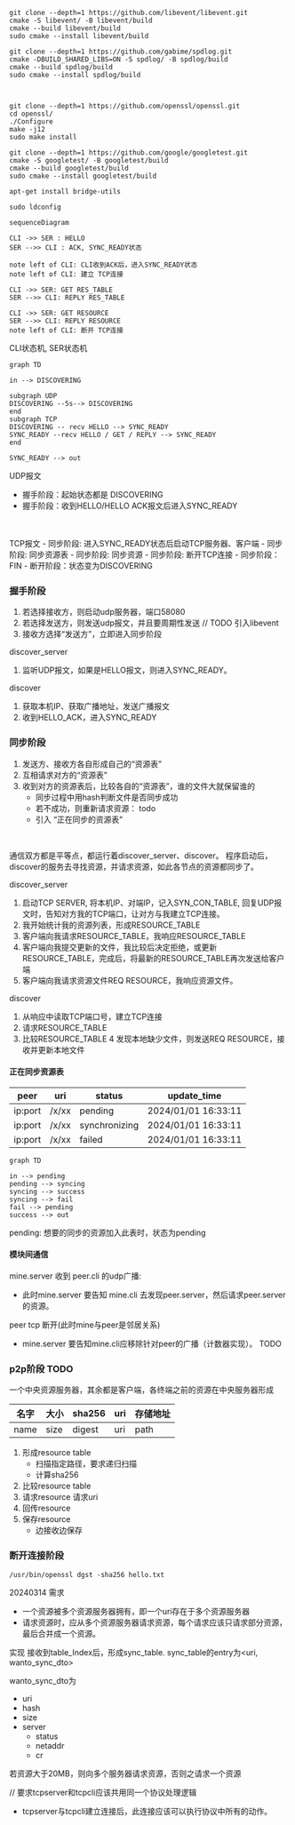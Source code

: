 
``` shell
git clone --depth=1 https://github.com/libevent/libevent.git
cmake -S libevent/ -B libevent/build
cmake --build libevent/build
sudo cmake --install libevent/build

git clone --depth=1 https://github.com/gabime/spdlog.git
cmake -DBUILD_SHARED_LIBS=ON -S spdlog/ -B spdlog/build
cmake --build spdlog/build
sudo cmake --install spdlog/build



git clone --depth=1 https://github.com/openssl/openssl.git
cd openssl/ 
./Configure
make -j12
sudo make install

git clone --depth=1 https://github.com/google/googletest.git
cmake -S googletest/ -B googletest/build
cmake --build googletest/build
sudo cmake --install googletest/build

apt-get install bridge-utils

sudo ldconfig

```


``` mermaid
sequenceDiagram

CLI ->> SER : HELLO
SER -->> CLI : ACK, SYNC_READY状态

note left of CLI: CLI收到ACK后，进入SYNC_READY状态
note left of CLI: 建立 TCP连接

CLI ->> SER: GET RES_TABLE
SER -->> CLI: REPLY RES_TABLE

CLI ->> SER: GET RESOURCE
SER -->> CLI: REPLY RESOURCE
note left of CLI: 断开 TCP连接
```


CLI状态机, SER状态机
``` mermaid
graph TD

in --> DISCOVERING

subgraph UDP
DISCOVERING --5s--> DISCOVERING
end
subgraph TCP
DISCOVERING -- recv HELLO --> SYNC_READY
SYNC_READY --recv HELLO / GET / REPLY --> SYNC_READY
end

SYNC_READY --> out
```

UDP报文
- 握手阶段：起始状态都是 DISCOVERING
- 握手阶段：收到HELLO/HELLO ACK报文后进入SYNC_READY

<br>


<br/>
TCP报文
- 同步阶段: 进入SYNC_READY状态后启动TCP服务器、客户端
- 同步阶段: 同步资源表
- 同步阶段: 同步资源
- 同步阶段: 断开TCP连接
- 同步阶段：FIN
- 断开阶段：状态变为DISCOVERING
<br/>



### 握手阶段
1. 若选择接收方，则启动udp服务器，端口58080
2. 若选择发送方，则发送udp报文，并且要周期性发送 // TODO 引入libevent
3. 接收方选择“发送方”，立即进入同步阶段

discover_server
1. 监听UDP报文，如果是HELLO报文，则进入SYNC_READY。 

discover
1. 获取本机IP、获取广播地址，发送广播报文
2. 收到HELLO_ACK，进入SYNC_READY


### 同步阶段
1. 发送方、接收方各自形成自己的“资源表”
2. 互相请求对方的“资源表”
3. 收到对方的资源表后，比较各自的“资源表”，谁的文件大就保留谁的
   - 同步过程中用hash判断文件是否同步成功
   - 若不成功，则重新请求资源： todo
   - 引入 “正在同步的资源表”

<br/>

通信双方都是平等点，都运行着discover_server、discover。
程序启动后，discover的服务去寻找资源，并请求资源，如此各节点的资源都同步了。  

discover_server

1. 启动TCP SERVER,  将本机IP、对端IP，记入SYN_CON_TABLE, 回复UDP报文时，告知对方我的TCP端口，让对方与我建立TCP连接。
2. 我开始统计我的资源列表，形成RESOURCE_TABLE
3. 客户端向我请求RESOURCE_TABLE，我响应RESOURCE_TABLE
4. 客户端向我提交更新的文件，我比较后决定拒绝，或更新RESOURCE_TABLE，完成后，将最新的RESOURCE_TABLE再次发送给客户端
5. 客户端向我请求资源文件REQ RESOURCE，我响应资源文件。

discover
1. 从响应中读取TCP端口号，建立TCP连接
2. 请求RESOURCE_TABLE
3. 比较RESOURCE_TABLE
4 发现本地缺少文件，则发送REQ RESOURCE，接收并更新本地文件


#### 正在同步资源表
| peer    | uri   | status        | update_time         |
| ------- | ----- | ------------- | ------------------- |
| ip:port | /x/xx | pending       | 2024/01/01 16:33:11 |
| ip:port | /x/xx | synchronizing | 2024/01/01 16:33:11 |
| ip:port | /x/xx | failed        | 2024/01/01 16:33:11 |
 
 ``` mermaid
graph TD

in --> pending
pending --> syncing
syncing --> success
syncing --> fail
fail --> pending
success --> out
 ```

pending: 想要的同步的资源加入此表时，状态为pending




#### 模块间通信
mine.server 收到 peer.cli 的udp广播:
- 此时mine.server 要告知 mine.cli 去发现peer.server，然后请求peer.server的资源。

peer tcp 断开(此时mine与peer是邻居关系)
- mine.server 要告知mine.cli应移除针对peer的广播（计数器实现）。 TODO



### p2p阶段 TODO 
一个中央资源服务器，其余都是客户端，各终端之前的资源在中央服务器形成

| 名字 | 大小 | sha256 | uri | 存储地址 |
| ---- | ---- | ------ | --- | -------- |
| name | size | digest | uri | path     |


1. 形成resource table
   - 扫描指定路径，要求递归扫描
   - 计算sha256
2. 比较resource table
3. 请求resource
   请求uri
4. 回传resource
5. 保存resource
   - 边接收边保存


### 断开连接阶段




``` shell
/usr/bin/openssl dgst -sha256 hello.txt

```


20240314 需求
- 一个资源被多个资源服务器拥有，即一个uri存在于多个资源服务器
- 请求资源时，应从多个资源服务器请求资源，每个请求应该只请求部分资源，最后合并成一个资源。

实现
接收到table_Index后，形成sync_table. sync_table的entry为<uri, wanto_sync_dto>

wanto_sync_dto为
- uri
- hash
- size
- server
  - status
  - netaddr
  - cr

若资源大于20MB，则向多个服务器请求资源，否则之请求一个资源


// 要求tcpserver和tcpcli应该共用同一个协议处理逻辑
- tcpserver与tcpcli建立连接后，此连接应该可以执行协议中所有的动作。